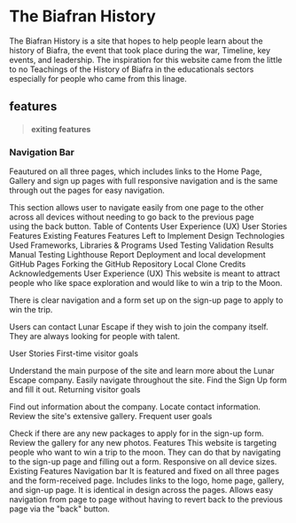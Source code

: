 # The Biafran History
The Biafran History is a site that hopes to help people learn about the history of Biafra, the event that took place during the war, Timeline, key events, and leadership. The inspiration for this website came from the little to no Teachings of the History of  Biafra in the educationals sectors especially for people who came from this linage.
## features
> #### exiting features
### Navigation Bar
Feautured on all three pages, which includes links to the Home Page, Gallery and sign up pages with full responsive navigation and is the same through out the pages for easy navigation.

This section allows user to navigate easily from one page to the other across all devices without needing to go back to the previous page using the back button.
Table of Contents
User Experience (UX)
User Stories
Features
Existing Features
Features Left to Implement
Design
Technologies Used
Frameworks, Libraries & Programs Used
Testing
Validation Results
Manual Testing
Lighthouse Report
Deployment and local development
GitHub Pages
Forking the GitHub Repository
Local Clone
Credits
Acknowledgements
User Experience (UX)
This website is meant to attract people who like space exploration and would like to win a trip to the Moon.

There is clear navigation and a form set up on the sign-up page to apply to win the trip.

Users can contact Lunar Escape if they wish to join the company itself. They are always looking for people with talent.

User Stories
First-time visitor goals

Understand the main purpose of the site and learn more about the Lunar Escape company.
Easily navigate throughout the site.
Find the Sign Up form and fill it out.
Returning visitor goals

Find out information about the company.
Locate contact information.
Review the site's extensive gallery.
Frequent user goals

Check if there are any new packages to apply for in the sign-up form.
Review the gallery for any new photos.
Features
This website is targeting people who want to win a trip to the moon.
They can do that by navigating to the sign-up page and filling out a form.
Responsive on all device sizes.
Existing Features
Navigation bar
It is featured and fixed on all three pages and the form-received page.
Includes links to the logo, home page, gallery, and sign-up page.
It is identical in design across the pages.
Allows easy navigation from page to page without having to revert back to the previous page via the "back" button.